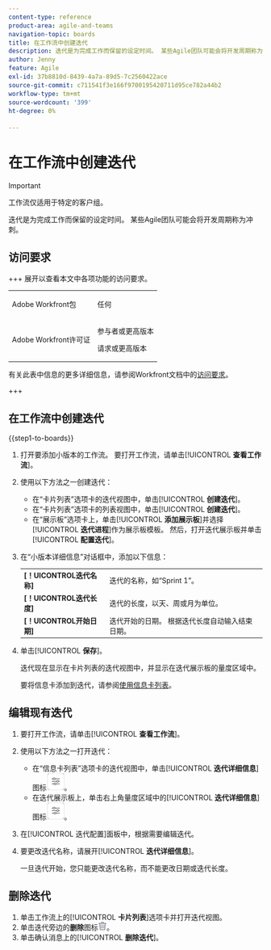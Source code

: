 ```yaml
---
content-type: reference
product-area: agile-and-teams
navigation-topic: boards
title: 在工作流中创建迭代
description: 迭代是为完成工作而保留的设定时间。 某些Agile团队可能会将开发周期称为冲刺。
author: Jenny
feature: Agile
exl-id: 37b8810d-8439-4a7a-89d5-7c2560422ace
source-git-commit: c711541f3e166f9700195420711d95ce782a44b2
workflow-type: tm+mt
source-wordcount: '399'
ht-degree: 0%

---
```


# 在工作流中创建迭代

>[!IMPORTANT]
>
>工作流仅适用于特定的客户组。

迭代是为完成工作而保留的设定时间。 某些Agile团队可能会将开发周期称为冲刺。

## 访问要求

+++ 展开以查看本文中各项功能的访问要求。

<table style="table-layout:auto"> 
 <col> 
 <col> 
 <tbody> 
  <tr> 
   <td role="rowheader">Adobe Workfront包</td> 
   <td> <p>任何</p> </td> 
  </tr> 
  <tr> 
   <td role="rowheader">Adobe Workfront许可证</td> 
   <td> 
   <p>参与者或更高版本</p> 
   <p>请求或更高版本</p>
   </td> 
  </tr>  
 </tbody> 
</table>

有关此表中信息的更多详细信息，请参阅Workfront文档中的[访问要求](/help/quicksilver/administration-and-setup/add-users/access-levels-and-object-permissions/access-level-requirements-in-documentation.md)。

+++

## 在工作流中创建迭代

{{step1-to-boards}}

1. 打开要添加小版本的工作流。 要打开工作流，请单击&#x200B;[!UICONTROL **查看工作流**]。
1. 使用以下方法之一创建迭代：

   * 在“卡片列表”选项卡的迭代视图中，单击&#x200B;[!UICONTROL **创建迭代**]。
   * 在“卡片列表”选项卡的列表视图中，单击&#x200B;[!UICONTROL **创建迭代**]。
   * 在“展示板”选项卡上，单击&#x200B;[!UICONTROL **添加展示板**]&#x200B;并选择&#x200B;[!UICONTROL **迭代进程**]&#x200B;作为展示板模板。 然后，打开迭代展示板并单击&#x200B;[!UICONTROL **配置迭代**]。

1. 在“小版本详细信息”对话框中，添加以下信息：

   <table style="table-layout:auto"> 
    <tbody> 
     <tr> 
      <td><strong>[！UICONTROL迭代名称]</strong></td> 
      <td>迭代的名称，如“Sprint 1”。</td> 
     </tr> 
     <tr> 
      <td><strong>[！UICONTROL迭代长度]</strong></td> 
      <td>迭代的长度，以天、周或月为单位。</td> 
     </tr>
     <tr> 
      <td><strong>[！UICONTROL开始日期]</strong></td> 
      <td>迭代开始的日期。 根据迭代长度自动输入结束日期。</td> 
     </tr> 
    </tbody> 
   </table>

1. 单击&#x200B;[!UICONTROL **保存**]。

   迭代现在显示在卡片列表的迭代视图中，并显示在迭代展示板的量度区域中。

   要将信息卡添加到迭代，请参阅[使用信息卡列表](/help/quicksilver/agile/use-boards-agile-planning-tools/use-card-list.md)。

## 编辑现有迭代

1. 要打开工作流，请单击&#x200B;[!UICONTROL **查看工作流**]。
1. 使用以下方法之一打开迭代：

   * 在“信息卡列表”选项卡的迭代视图中，单击&#x200B;[!UICONTROL **迭代详细信息**]&#x200B;图标![迭代详细信息](assets/iteration-details-button.png)。
   * 在迭代展示板上，单击右上角量度区域中的&#x200B;[!UICONTROL **迭代详细信息**]&#x200B;图标![迭代详细信息](assets/iteration-details-button.png)。

1. 在[!UICONTROL 迭代配置]面板中，根据需要编辑迭代。
1. 要更改迭代名称，请展开&#x200B;[!UICONTROL **迭代详细信息**]。

   一旦迭代开始，您只能更改迭代名称，而不能更改日期或迭代长度。

<!--   

1. <span class="preview">To add goals to the iteration, expand [!UICONTROL **Goals**].</span>
1. <span class="preview">Click [!UICONTROL **Add goal**], and type the goal name.</span>

   <span class="preview">As goals are completed during the iteration, you can select the check box to mark them complete, or click the **Delete** icon ![Delete icon](assets/delete.png) to delete a goal. The metrics area on the top right of the iteration shows how many goals exist and how many have been completed.</span>

<div class="preview">

## Assign cards to the next iteration

Use the [!UICONTROL Next Iteration] column to move cards from the current iteration to the next iteration, without sending them to the backlog first.

1. Move a card to the [!UICONTROL **Next Iteration**] column, or add a new card directly in the column.
1. Access the next iteration by clicking the [!UICONTROL **Next Iteration**] column title, or by clicking the up-pointing arrow next to the iteration name on the top of the screen.

   The cards that you marked to come over to the next iteration are placed in the columns that correspond with their status.

</div>
-->

## 删除迭代

1. 单击工作流上的&#x200B;[!UICONTROL **卡片列表**]&#x200B;选项卡并打开迭代视图。
1. 单击迭代旁边的&#x200B;**删除**&#x200B;图标![删除图标](assets/delete.png)。
1. 单击确认消息上的&#x200B;[!UICONTROL **删除迭代**]。
